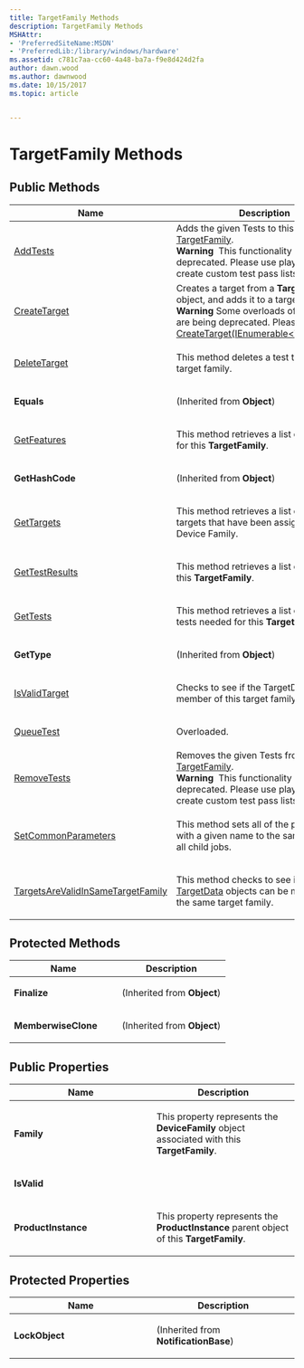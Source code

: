 ```yaml
---
title: TargetFamily Methods
description: TargetFamily Methods
MSHAttr:
- 'PreferredSiteName:MSDN'
- 'PreferredLib:/library/windows/hardware'
ms.assetid: c781c7aa-cc60-4a48-ba7a-f9e8d424d2fa
author: dawn.wood
ms.author: dawnwood
ms.date: 10/15/2017
ms.topic: article


---
```


# TargetFamily Methods


## <span id="Public_Methods"></span><span id="public_methods"></span><span id="PUBLIC_METHODS"></span>Public Methods


<table>
<colgroup>
<col width="50%" />
<col width="50%" />
</colgroup>
<thead>
<tr class="header">
<th>Name</th>
<th>Description</th>
</tr>
</thead>
<tbody>
<tr class="odd">
<td><p><a href="targetfamily-addtests-method.md" data-raw-source="[AddTests](targetfamily-addtests-method.md)">AddTests</a></p></td>
<td>Adds the given Tests to this <a href="targetfamily-class.md" data-raw-source="[TargetFamily](targetfamily-class.md)">TargetFamily</a>.
<div class="alert">
<strong>Warning</strong>  This functionality is being deprecated. Please use playlists to create custom test pass lists.
</div>
<div>
 
</div></td>
</tr>
<tr class="even">
<td><p><a href="targetfamilycreatetarget-method.md" data-raw-source="[CreateTarget](targetfamilycreatetarget-method.md)">CreateTarget</a></p></td>
<td>Creates a target from a <strong>TargetData</strong> object, and adds it to a target family.
<div class="alert">
<strong>Warning</strong>  Some overloads of this method are being deprecated. Please use <a href="targetfamilycreatetarget-method--ienumerable-.md" data-raw-source="[CreateTarget(IEnumerable&amp;lt;TargetData&amp;gt;)](targetfamilycreatetarget-method--ienumerable-.md)">CreateTarget(IEnumerable&lt;TargetData&gt;)</a>.
</div>
<div>
 
</div></td>
</tr>
<tr class="odd">
<td><p><a href="targetfamilydeletetarget-method.md" data-raw-source="[DeleteTarget](targetfamilydeletetarget-method.md)">DeleteTarget</a></p></td>
<td><p>This method deletes a test target from a target family.</p></td>
</tr>
<tr class="even">
<td><p><strong>Equals</strong></p></td>
<td><p>(Inherited from <strong>Object</strong>)</p></td>
</tr>
<tr class="odd">
<td><p><a href="targetfamilygetfeatures-method.md" data-raw-source="[GetFeatures](targetfamilygetfeatures-method.md)">GetFeatures</a></p></td>
<td><p>This method retrieves a list of features for this <strong>TargetFamily</strong>.</p></td>
</tr>
<tr class="even">
<td><p><strong>GetHashCode</strong></p></td>
<td><p>(Inherited from <strong>Object</strong>)</p></td>
</tr>
<tr class="odd">
<td><p><a href="targetfamilygettargets-method.md" data-raw-source="[GetTargets](targetfamilygettargets-method.md)">GetTargets</a></p></td>
<td><p>This method retrieves a list of test targets that have been assigned to this Device Family.</p></td>
</tr>
<tr class="even">
<td><p><a href="targetfamilygettestresults-method.md" data-raw-source="[GetTestResults](targetfamilygettestresults-method.md)">GetTestResults</a></p></td>
<td><p>This method retrieves a list of results for this <strong>TargetFamily</strong>.</p></td>
</tr>
<tr class="odd">
<td><p><a href="targetfamilygettests-method.md" data-raw-source="[GetTests](targetfamilygettests-method.md)">GetTests</a></p></td>
<td><p>This method retrieves a list of all of the tests needed for this <strong>TargetFamily</strong>.</p></td>
</tr>
<tr class="even">
<td><p><strong>GetType</strong></p></td>
<td><p>(Inherited from <strong>Object</strong>)</p></td>
</tr>
<tr class="odd">
<td><p><a href="targetfamilyisvalidtarget-method.md" data-raw-source="[IsValidTarget](targetfamilyisvalidtarget-method.md)">IsValidTarget</a></p></td>
<td><p>Checks to see if the TargetData can be a member of this target family.</p></td>
</tr>
<tr class="even">
<td><p><a href="targetfamilyqueuetest-method.md" data-raw-source="[QueueTest](targetfamilyqueuetest-method.md)">QueueTest</a></p></td>
<td><p>Overloaded.</p></td>
</tr>
<tr class="odd">
<td><p><a href="targetfamily-removetests-method.md" data-raw-source="[RemoveTests](targetfamily-removetests-method.md)">RemoveTests</a></p></td>
<td>Removes the given Tests from this <a href="targetfamily-class.md" data-raw-source="[TargetFamily](targetfamily-class.md)">TargetFamily</a>.
<div class="alert">
<strong>Warning</strong>  This functionality is being deprecated. Please use playlists to create custom test pass lists.
</div>
<div>
 
</div></td>
</tr>
<tr class="even">
<td><p><a href="targetfamilysetcommonparameters-method.md" data-raw-source="[SetCommonParameters](targetfamilysetcommonparameters-method.md)">SetCommonParameters</a></p></td>
<td><p>This method sets all of the parameters with a given name to the same value for all child jobs.</p></td>
</tr>
<tr class="odd">
<td><p><a href="targetfamliytargetsarevalidinsametargetfamily-method.md" data-raw-source="[TargetsAreValidInSameTargetFamily](targetfamliytargetsarevalidinsametargetfamily-method.md)">TargetsAreValidInSameTargetFamily</a></p></td>
<td><p>This method checks to see if the two <a href="targetdata-class.md" data-raw-source="[TargetData](targetdata-class.md)">TargetData</a> objects can be members of the same target family.</p></td>
</tr>
</tbody>
</table>

 

## <span id="Protected_Methods"></span><span id="protected_methods"></span><span id="PROTECTED_METHODS"></span>Protected Methods


<table>
<colgroup>
<col width="50%" />
<col width="50%" />
</colgroup>
<thead>
<tr class="header">
<th>Name</th>
<th>Description</th>
</tr>
</thead>
<tbody>
<tr class="odd">
<td><p><strong>Finalize</strong></p></td>
<td><p>(Inherited from <strong>Object</strong>)</p></td>
</tr>
<tr class="even">
<td><p><strong>MemberwiseClone</strong></p></td>
<td><p>(Inherited from <strong>Object</strong>)</p></td>
</tr>
</tbody>
</table>

 

## <span id="Public_Properties"></span><span id="public_properties"></span><span id="PUBLIC_PROPERTIES"></span>Public Properties


<table>
<colgroup>
<col width="50%" />
<col width="50%" />
</colgroup>
<thead>
<tr class="header">
<th>Name</th>
<th>Description</th>
</tr>
</thead>
<tbody>
<tr class="odd">
<td><p><strong>Family</strong></p></td>
<td><p>This property represents the <strong>DeviceFamily</strong> object associated with this <strong>TargetFamily</strong>.</p></td>
</tr>
<tr class="even">
<td><p><strong>IsValid</strong></p></td>
<td><p></p></td>
</tr>
<tr class="odd">
<td><p><strong>ProductInstance</strong></p></td>
<td><p>This property represents the <strong>ProductInstance</strong> parent object of this <strong>TargetFamily</strong>.</p></td>
</tr>
</tbody>
</table>

 

## <span id="Protected_Properties"></span><span id="protected_properties"></span><span id="PROTECTED_PROPERTIES"></span>Protected Properties


<table>
<colgroup>
<col width="50%" />
<col width="50%" />
</colgroup>
<thead>
<tr class="header">
<th>Name</th>
<th>Description</th>
</tr>
</thead>
<tbody>
<tr class="odd">
<td><p><strong>LockObject</strong></p></td>
<td><p>(Inherited from <strong>NotificationBase</strong>)</p></td>
</tr>
</tbody>
</table>

 

 

 






